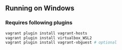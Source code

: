 ## Running on Windows

### Requires following plugins
```bash
vagrant plugin install vagrant-hosts
vagrant plugin install virtualbox_WSL2
vagrant plugin install vagrant-vbguest # optional
```